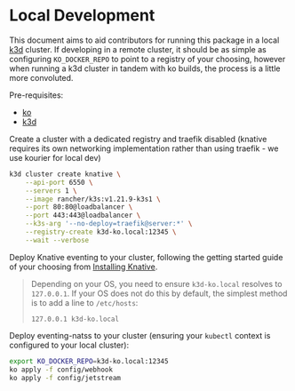 # Local Development

This document aims to aid contributors for running this package in a local [k3d][k3d] cluster. If developing in a remote
cluster, it should be as simple as configuring `KO_DOCKER_REPO` to point to a registry of your choosing, however when 
running a k3d cluster in tandem with ko builds, the process is a little more convoluted.

Pre-requisites:

- [ko][ko]
- [k3d][k3d]

Create a cluster with a dedicated registry and traefik disabled (knative requires its own networking implementation 
rather than using traefik - we use kourier for local dev) 

```sh
k3d cluster create knative \
    --api-port 6550 \
    --servers 1 \
    --image rancher/k3s:v1.21.9-k3s1 \
    --port 80:80@loadbalancer \
    --port 443:443@loadbalancer \
    --k3s-arg '--no-deploy=traefik@server:*' \
    --registry-create k3d-ko.local:12345 \
    --wait --verbose
```

Deploy Knative eventing to your cluster, following the getting started guide of your choosing from 
[Installing Knative][install-knative].

> Depending on your OS, you need to ensure `k3d-ko.local` resolves to `127.0.0.1`. If your OS does not do this by 
> default, the simplest method is to add a line to `/etc/hosts`:
> 
> ```
> 127.0.0.1 k3d-ko.local
> ```

Deploy eventing-natss to your cluster (ensuring your `kubectl` context is configured to your local cluster):

```sh
export KO_DOCKER_REPO=k3d-ko.local:12345
ko apply -f config/webhook
ko apply -f config/jetstream
```

[k3d]: https://k3d.io/v5.3.0/
[ko]: https://github.com/google/ko
[install-knative]: https://knative.dev/docs/install/
